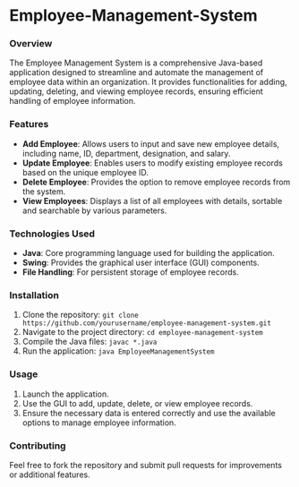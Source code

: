 # Employee-Management-System

### Overview
The Employee Management System is a comprehensive Java-based application designed to streamline and automate the management of employee data within an organization. It provides functionalities for adding, updating, deleting, and viewing employee records, ensuring efficient handling of employee information.

### Features
- **Add Employee**: Allows users to input and save new employee details, including name, ID, department, designation, and salary.
- **Update Employee**: Enables users to modify existing employee records based on the unique employee ID.
- **Delete Employee**: Provides the option to remove employee records from the system.
- **View Employees**: Displays a list of all employees with details, sortable and searchable by various parameters.

### Technologies Used
- **Java**: Core programming language used for building the application.
- **Swing**: Provides the graphical user interface (GUI) components.
- **File Handling**: For persistent storage of employee records.

### Installation
1. Clone the repository: `git clone https://github.com/yourusername/employee-management-system.git`
2. Navigate to the project directory: `cd employee-management-system`
3. Compile the Java files: `javac *.java`
4. Run the application: `java EmployeeManagementSystem`

### Usage
1. Launch the application.
2. Use the GUI to add, update, delete, or view employee records.
3. Ensure the necessary data is entered correctly and use the available options to manage employee information.

### Contributing
Feel free to fork the repository and submit pull requests for improvements or additional features. 
